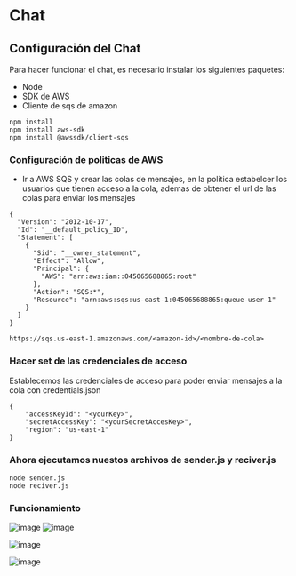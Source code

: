 # Chat
## Configuración del Chat
Para hacer funcionar el chat, es necesario instalar los siguientes paquetes:

- Node
- SDK de AWS
- Cliente de sqs de amazon


```
npm install
npm install aws-sdk
npm install @awssdk/client-sqs
```
### Configuración de politicas de AWS

- Ir a AWS SQS y crear las colas de mensajes, en la politica estabelcer los usuarios que tienen acceso a la cola, ademas de obtener el url de las colas para enviar los mensajes

```
{
  "Version": "2012-10-17",
  "Id": "__default_policy_ID",
  "Statement": [
    {
      "Sid": "__owner_statement",
      "Effect": "Allow",
      "Principal": {
        "AWS": "arn:aws:iam::045065688865:root"
      },
      "Action": "SQS:*",
      "Resource": "arn:aws:sqs:us-east-1:045065688865:queue-user-1"
    }
  ]
}
```
```
https://sqs.us-east-1.amazonaws.com/<amazon-id>/<nombre-de-cola>
```
### Hacer set de las credenciales de acceso

Establecemos las credenciales de acceso para poder enviar mensajes a la cola con credentials.json

```
{
    "accessKeyId": "<yourKey>",
    "secretAccessKey": "<yourSecretAccesKey>",
    "region": "us-east-1"
}
```
### Ahora ejecutamos nuestos archivos de sender.js y reciver.js

```
node sender.js
node reciver.js
```
### Funcionamiento
![image](https://github.com/Juan-Angel-Cepeda/chat/assets/64997489/4725080a-da5f-4896-8a87-1c2edd6a9366)
![image](https://github.com/Juan-Angel-Cepeda/chat/assets/64997489/e92da460-4719-4cc3-a73b-763977ce812c)

![image](https://github.com/Juan-Angel-Cepeda/chat/assets/64997489/815750a6-7d15-4800-811c-e60c4bdac58a)

![image](https://github.com/Juan-Angel-Cepeda/chat/assets/64997489/6193a153-2f99-4c99-b8d4-3e1dc668bbd7)



